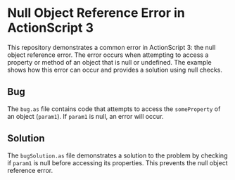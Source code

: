 # Null Object Reference Error in ActionScript 3

This repository demonstrates a common error in ActionScript 3: the null object reference error.  The error occurs when attempting to access a property or method of an object that is null or undefined.  The example shows how this error can occur and provides a solution using null checks.

## Bug

The `bug.as` file contains code that attempts to access the `someProperty` of an object (`param1`). If `param1` is null, an error will occur.

## Solution

The `bugSolution.as` file demonstrates a solution to the problem by checking if `param1` is null before accessing its properties.  This prevents the null object reference error.